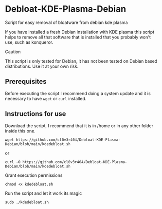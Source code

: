 # Debloat-KDE-Plasma-Debian
Script for easy removal of bloatware from debian kde plasma

If you have installed a fresh Debian installation with KDE plasma this script helps to remove all that software that is installed that you probably won't use, such as konqueror.
> [!CAUTION]
> This script is only tested for Debian, it has not been tested on Debian based distributions. Use it at your own risk.

## Prerequisites
Before executing the script I recommend doing a system update and it is necessary to have `wget` or `curl` installed.

## Instructions for use
Download the script, I recommend that it is in /home or in any other folder inside this one. 
```
wget https://github.com/cl0v3r404/Debloat-KDE-Plasma-Debian/blob/main/kdedebloat.sh
```
or
```
curl -O https://github.com/cl0v3r404/Debloat-KDE-Plasma-Debian/blob/main/kdedebloat.sh
```

Grant execution permissions
```
chmod +x kdedebloat.sh
```

Run the script and let it work its magic
```
sudo ./kdedebloat.sh
```

